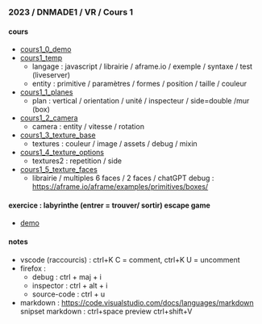 ### 2023 / DNMADE1 / VR / Cours 1

#### cours
* [cours1_0_demo](./cours/cours1/cours1_0_demo.html) 
* [cours1_temp](./cours/cours1/cours1_0_demo.html)
    * langage : javascript / librairie / aframe.io / exemple / syntaxe / test (liveserver)
    * entity : primitive / paramètres / formes / position / taille / couleur
* [cours1_1_planes](./cours/cours1/cours1_1_planes.html)     
    * plan : vertical / orientation / unité / inspecteur / side=double /mur (box)
* [cours1_2_camera](./cours/cours1/cours1_2_camera.html)     
    * camera : entity / vitesse / rotation
* [cours1_3_texture_base](./cours/cours1/cours1_3_texture_base.html)
    * textures : couleur / image / assets / debug / mixin
* [cours1_4_texture_options](./cours/cours1/cours1_3_texture_options.html)
    * textures2 : repetition / side 
* [cours1_5_texture_faces](./cours/cours1/cours1_3_textures_faces.html)    
    * librairie / multiples 6 faces / 2 faces / chatGPT
debug : https://aframe.io/aframe/examples/primitives/boxes/

#### exercice : labyrinthe (entrer = trouver/ sortir) escape game
* [demo](./demo/labyrinthe_full.html)

#### notes
* vscode (raccourcis) : ctrl+K C = comment, ctrl+K U = uncomment
* firefox :
    * debug : ctrl + maj + i
    * inspector :  ctrl + alt + i 
    * source-code : ctrl + u
* markdown : https://code.visualstudio.com/docs/languages/markdown
snipset markdown : ctrl+space
preview ctrl+shift+V
